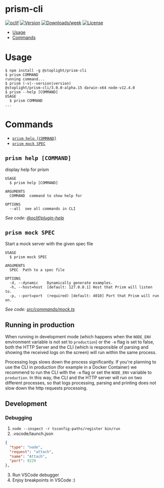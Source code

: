 # prism-cli

[![oclif](https://img.shields.io/badge/cli-oclif-brightgreen.svg)](https://oclif.io)
[![Version](https://img.shields.io/npm/v/prism-cli.svg)](https://npmjs.org/package/@stoplight/prism-cli)
[![Downloads/week](https://img.shields.io/npm/dw/prism-cli.svg)](https://npmjs.org/package/@stoplight/prism-cli)
[![License](https://img.shields.io/npm/l/prism-cli.svg)](https://github.com/stoplightio/prism/blob/master/package.json)

<!-- toc -->

- [Usage](#usage)
- [Commands](#commands)
  <!-- tocstop -->

# Usage

<!-- usage -->

```sh-session
$ npm install -g @stoplight/prism-cli
$ prism COMMAND
running command...
$ prism (-v|--version|version)
@stoplight/prism-cli/3.0.0-alpha.15 darwin-x64 node-v12.4.0
$ prism --help [COMMAND]
USAGE
  $ prism COMMAND
...
```

<!-- usagestop -->

# Commands

<!-- commands -->

- [`prism help [COMMAND]`](#prism-help-command)
- [`prism mock SPEC`](#prism-mock-spec)

## `prism help [COMMAND]`

display help for prism

```
USAGE
  $ prism help [COMMAND]

ARGUMENTS
  COMMAND  command to show help for

OPTIONS
  --all  see all commands in CLI
```

_See code: [@oclif/plugin-help](https://github.com/oclif/plugin-help/blob/v2.1.6/src/commands/help.ts)_

## `prism mock SPEC`

Start a mock server with the given spec file

```
USAGE
  $ prism mock SPEC

ARGUMENTS
  SPEC  Path to a spec file

OPTIONS
  -d, --dynamic    Dynamically generate examples.
  -h, --host=host  [default: 127.0.0.1] Host that Prism will listen to.
  -p, --port=port  (required) [default: 4010] Port that Prism will run on.
```

_See code: [src/commands/mock.ts](https://github.com/stoplightio/prism/blob/v3.0.0-alpha.15/src/commands/mock.ts)_

<!-- commandsstop -->

## Running in production

When running in development mode (which happens when the `NODE_ENV` environment variable is not set to `production`) or the `-m` flag is set to false, both the HTTP Server and the CLI (which is responsible of parsing and showing the received logs on the screen) will run within the same process.

Processing logs slows down the process significantly. If you're planning to use the CLI in production (for example in a Docker Container) we recommend to run the CLI with the `-m` flag or set the `NODE_ENV` variable to `production`. In this way, the CLI and the HTTP server will run on two different processes, so that logs processing, parsing and printing does not slow down the http requests processing.

## Development

### Debugging

1. `node --inspect -r tsconfig-paths/register bin/run`
2. .vscode/launch.json

```json
{
  "type": "node",
  "request": "attach",
  "name": "Attach",
  "port": 9229
},
```

3. Run VSCode debugger
4. Enjoy breakpoints in VSCode :)
